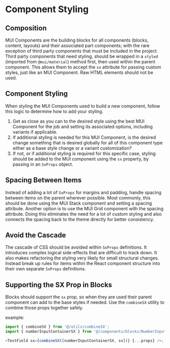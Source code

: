 # Component Styling

## Composition

MUI Components are the building blocks for all components (blocks, content, layouts) and their associated part components; with the rare exception of third party components that must be included in the project. Third party components that need styling, should be wrapped in a `styled` (imported from `@mui/material`) method first, then used within the parent component. This allows them to accept the `sx` attribute for passing custom styles, just like an MUI Component. Raw HTML elements should not be used.

## Component Styling

When styling the MUI Components used to build a new component, follow this logic to determine how to add your styling.

1. Get as close as you can to the desired style using the best MUI Component for the job and setting its associated options, including variants if applicable.
2. If additional styling is needed for this MUI Component, is the desired change something that is desired globally for all of this component type either as a base style change or a variant customization?
3. If not, or if additional styling is required for this specific case, styling should be added to the MUI component using the `sx` property, by passing in an `SxProps` object.

## Spacing Between Items

Instead of adding a lot of `SxProps` for margins and padding, handle spacing between items on the parent wherever possible. Most commonly, this should be done using the MUI Stack component and setting a spacing attribute. Another option is to use the MUI Grid component with the spacing attribute. Doing this eliminates the need for a lot of custom styling and also connects the spacing back to the theme directly for better consistency.

## Avoid the Cascade

The cascade of CSS should be avoided within `SxProps` definitions. It introduces complex logical side-effects that are difficult to track down. It also makes refactoring the styling very likely for small structural changes. Instead break up rules for items within the React component structure into their own separate `SxProps` definitions.

## Supporting the SX Prop in Blocks

Blocks should support the `sx` prop, so when they are used their parent component can add to the base styles if needed. Use the `combineSX` utility to combine those props together safely.

example:

```javascript
import { combineSX } from '@/utils/combineSX';
import { numberInputContainerSX } from '@/components/blocks/NumberInput/styles/container';

<TextField sx={combineSX([numberInputContainerSX, sx])} {...props} />;
```

